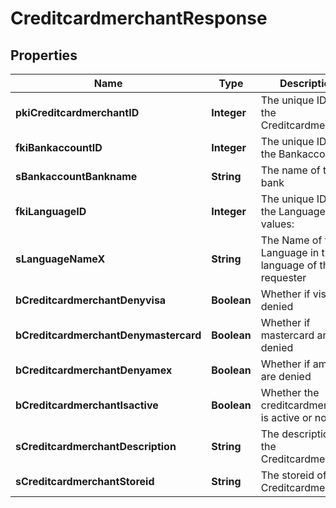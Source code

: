 

# CreditcardmerchantResponse

## Properties

Name | Type | Description | Notes
------------ | ------------- | ------------- | -------------
**pkiCreditcardmerchantID** | **Integer** | The unique ID of the Creditcardmerchant | 
**fkiBankaccountID** | **Integer** | The unique ID of the Bankaccount | 
**sBankaccountBankname** | **String** | The name of the bank |  [optional]
**fkiLanguageID** | **Integer** | The unique ID of the Language.  Valid values:  |Value|Description| |-|-| |1|French| |2|English| |  [optional]
**sLanguageNameX** | **String** | The Name of the Language in the language of the requester |  [optional]
**bCreditcardmerchantDenyvisa** | **Boolean** | Whether if visa are denied | 
**bCreditcardmerchantDenymastercard** | **Boolean** | Whether if mastercard are denied | 
**bCreditcardmerchantDenyamex** | **Boolean** | Whether if amex are denied | 
**bCreditcardmerchantIsactive** | **Boolean** | Whether the creditcardmerchant is active or not | 
**sCreditcardmerchantDescription** | **String** | The description of the Creditcardmerchant | 
**sCreditcardmerchantStoreid** | **String** | The storeid of the Creditcardmerchant | 




